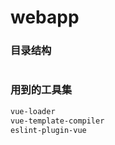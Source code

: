 # webapp

### 目录结构

```bash
```

### 用到的工具集

```bash
vue-loader
vue-template-compiler
eslint-plugin-vue
```
